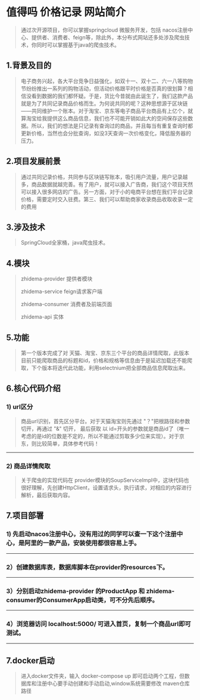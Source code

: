 # 值得吗 价格记录 网站简介

> 通过次开源项目，你可以掌握springcloud 微服务开发，包括 nacos注册中心、提供者、消费者、feign等，除此外，本分布式网站还多处涉及爬虫技术，你同时可以掌握基于java的爬虫技术。

## 1.背景及目的

> 电子商务兴起，各大平台竞争日益强化，如双十一、双十二、六一八等购物节纷纷推出一系列的购物活动，但活动价格跟平时价格是否真的很划算？相信没看到数据的我们都怀疑。于是，货比今昔就由此诞生了，我们这款产品就是为了共同记录商品价格而生。为何说共同的呢？这种思想源于区块链——共同维护一个账本。对于淘宝、京东等电子商品平台商品有上亿个，就算淘宝给我提供这么商品信息，我们也不可能开销如此大的空间保存这些数据。所以，我们的想法是只记录有查询过的商品，并且每当有重复查询时都更新价格，当然也会分批查询，如没3天查询一次价格变化，降低服务器的压力。

## 2.项目发展前景
> 通过共同记录价格，共同参与区块链写账本，吸引用户流量，用户记录越多，商品数据就越完善。有了用户，就可以接入广告商，我们这个项目天然可以接入很多网店的广告。另一方面，对于小的电商平台想在我们平台记录价格，需要定时交入驻费。第三、我们可以帮助商家收录商品收取收录一定的费用

## 3.涉及技术
> SpringCloud全家桶，java爬虫技术。
>

## 4.模块
> zhidema-provider 提供者模块
>
> zhidema-service feign请求客户端
>
> zhidema-consumer 消费者及前端页面
>
> zhidema-api 实体
>

## 5.功能
> 第一个版本完成了对 天猫、淘宝、京东三个平台的商品详情爬取，此版本目前只能爬取商品的标题和id，价格和规格等信息由于是延迟加载还不能爬取，下个版本将迭代此功能，利用selectnium把全部商品信息爬取出来。
> 


## 6.核心代码介绍
### 1) url区分
> 商品url识别，首先区分平台。对于天猫淘宝则先通过 "？"把根路径和参数切开，再通过 "&" 切开，
>最后获取 以 id=开头的参数就是商品id了（唯一考虑的是id的位数是不定的，所以不能通过剪取多少位来实现）。对于京东，则比较简单，具体参考代码！
>
---
### 2) 商品详情爬取
> 关于爬虫的实现代码在 provider模块的SoupServiceImpl中，这块代码也很好理解，先创建HttpClient，设置请求头，执行请求，对相应的内容进行解析，最后获取内容。
>

## 7.项目部署

### 1) 先启动nacos注册中心，没有用过的同学可以查一下这个注册中心，是阿里的一款产品，安装使用都很容易上手。

---
### 2）创建数据库表，数据库脚本在provider的resources下。

---
### 3）分别启动zhidema-provider 的ProductApp 和 zhidema-consumer的ConsumerApp启动类，可不分先后顺序。

---
### 4）浏览器访问 localhost:5000/ 可进入首页，复制一个商品url即可测试。

---

## 7.docker启动
> 进入docker文件夹，输入 docker-compose up 即可启动两个工程，但数据库和注册中心要手动创建和手动启动,window系统需要修改 maven仓库路径


